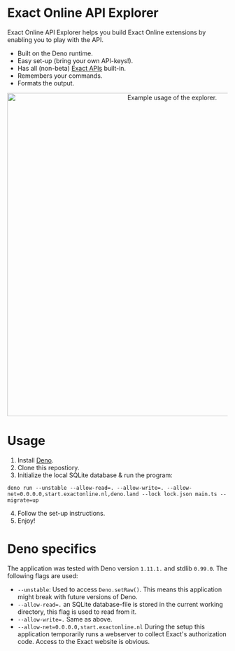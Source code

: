 # Exact Online API Explorer

Exact Online API Explorer helps you build Exact Online extensions by enabling you to play with the API.

 * Built on the Deno runtime.
 * Easy set-up (bring your own API-keys!).
 * Has all (non-beta) [Exact APIs](https://start.exactonline.co.uk/docs/HlpRestAPIResources.aspx?SourceAction=10) built-in.
 * Remembers your commands.
 * Formats the output.

<p align="center">
  <img src="./img/usage.gif" alt="Example usage of the explorer." width="738">
</p>

# Usage

 1. Install [Deno](https://deno.land/#installation).
 2. Clone this repostiory.
 3. Initialize the local SQLite database & run the program: 

 ```deno run --unstable --allow-read=. --allow-write=. --allow-net=0.0.0.0,start.exactonline.nl,deno.land --lock lock.json main.ts --migrate=up```

 4. Follow the set-up instructions.
 5. Enjoy!

# Deno specifics

The application was tested with Deno version `1.11.1.` and stdlib `0.99.0`. The following flags are used:
 * `--unstable`: Used to access `Deno.setRaw()`. This means this application might break with future versions of Deno.
 * `--allow-read=.` an SQLite database-file is stored in the current working directory, this flag is used to read from it.
 * `--allow-write=.` Same as above.
 * `--allow-net=0.0.0.0,start.exactonline.nl` During the setup this application temporarily runs a webserver to collect Exact's authorization code. Access to the Exact website is obvious.
